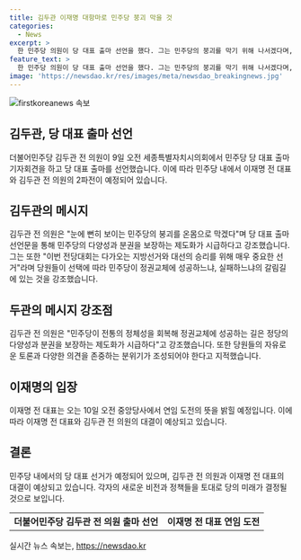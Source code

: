 ```yaml
---
title: 김두관 이재명 대항마로 민주당 붕괴 막을 것
categories:
  - News
excerpt: >
  한 민주당 의원이 당 대표 출마 선언을 했다. 그는 민주당의 붕괴를 막기 위해 나서겠다며, 다양성과 분권을 강화하고 1인 독주를 막아야 한다고 강조했다. 그의 출마로 이재명 전 대표와의 2파전이 예상되며, 이 전 대표는 연임 도전의 뜻을 밝힐 예정이다. 김 전 의원은 이번 전당대회를 통해 정권교체의 성패가 걸린 중요한 선거로 각료시키며 당원들에게 선택의 중요성을 촉구했다.
feature_text: >
  한 민주당 의원이 당 대표 출마 선언을 했다. 그는 민주당의 붕괴를 막기 위해 나서겠다며, 다양성과 분권을 강화하고 1인 독주를 막아야 한다고 강조했다. 그의 출마로 이재명 전 대표와의 2파전이 예상되며, 이 전 대표는 연임 도전의 뜻을 밝힐 예정이다. 김 전 의원은 이번 전당대회를 통해 정권교체의 성패가 걸린 중요한 선거로 각료시키며 당원들에게 선택의 중요성을 촉구했다.
image: 'https://newsdao.kr/res/images/meta/newsdao_breakingnews.jpg'
---
```


<p><img src="https://newsdao.kr/res/images/meta/newsdao_breakingnews.jpg" alt="firstkoreanews 속보" /></p>

<h2>김두관, 당 대표 출마 선언</h2>

<p data-ke-size="size16">더불어민주당 김두관 전 의원이 9일 오전 세종특별자치시의회에서 민주당 당 대표 출마 기자회견을 하고 당 대표 출마를 선언했습니다. 이에 따라 민주당 내에서 이재명 전 대표와 김두관 전 의원의 2파전이 예정되어 있습니다.</p>

<h2 data-ke-size="size26">김두관의 메시지</h2>

<p data-ke-size="size16">김두관 전 의원은 "눈에 뻔히 보이는 민주당의 붕괴를 온몸으로 막겠다"며 당 대표 출마 선언문을 통해 민주당의 다양성과 분권을 보장하는 제도화가 시급하다고 강조했습니다. 그는 또한 "이번 전당대회는 다가오는 지방선거와 대선의 승리를 위해 매우 중요한 선거"라며 당원들이 선택에 따라 민주당이 정권교체에 성공하느냐, 실패하느냐의 갈림길에 있는 것을 강조했습니다.</p>

<h2 data-ke-size="size26">두관의 메시지 강조점</h2>

<p data-ke-size="size16">김두관 전 의원은 "민주당이 전통의 정체성을 회복해 정권교체에 성공하는 길은 정당의 다양성과 분권을 보장하는 제도화가 시급하다"고 강조했습니다. 또한 당원들의 자유로운 토론과 다양한 의견을 존중하는 분위기가 조성되어야 한다고 지적했습니다.</p>

<h2 data-ke-size="size26">이재명의 입장</h2>

<p data-ke-size="size16">이재명 전 대표는 오는 10일 오전 중앙당사에서 연임 도전의 뜻을 밝힐 예정입니다. 이에 따라 이재명 전 대표와 김두관 전 의원의 대결이 예상되고 있습니다.</p>

<h2 data-ke-size="size26">결론</h2>

<p data-ke-size="size16">민주당 내에서의 당 대표 선거가 예정되어 있으며, 김두관 전 의원과 이재명 전 대표의 대결이 예상되고 있습니다. 각자의 새로운 비전과 정책들을 토대로 당의 미래가 결정될 것으로 보입니다.</p>

<table>
    <tbody>
        <tr>
            <td style="text-align: center; height: 17px;"><b>더불어민주당 김두관 전 의원 출마 선언</b></td>
            <td style="text-align: center; height: 17px;"><b>이재명 전 대표 연임 도전</b></td>
        </tr>
    </tbody>
</table>
실시간 뉴스 속보는, <a href="https://newsdao.kr" rel="dofollow">https://newsdao.kr</a>



